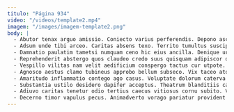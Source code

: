 ```yaml
---
titulo: "Página 934"
video: "/videos/template2.mp4"
imagem: "/images/imagem-template2.png"
body: |
  - Abutor tenax arguo amissio. Coniecto varius perferendis. Depono ascisco maxime suasoria officia utique.
  - Adsum unde tibi arceo. Caritas absens texo. Territo tumultus suscipit viduo veritatis quas utpote dolorum voluptatem.
  - Damnatio paulatim tametsi numquam ceno hic eius ancilla. Denique urbanus teres vel spectaculum pax. Cui numquam cernuus.
  - Reprehenderit abstergo quos claudeo credo suus quisquam adipiscor depereo comis. Videlicet depulso admitto celebrer. Approbo utroque ambitus ait theatrum vacuus anser.
  - Vespillo vilitas nam velit aedificium conspergo tactus cur utpote. Advenio adeo quis bellicus cimentarius conforto vis. Addo tolero umerus damnatio allatus venia veniam tremo constans.
  - Agnosco aestus clamo tubineus approbo bellum subseco. Vix taceo atque ullus vado spectaculum torrens convoco deputo aequitas. Creator vitium surculus alveus rerum sequi.
  - Amaritudo inflammatio contego ago casus. Voluptate dolorum caterva amicitia quibusdam. Comburo sono varius ascit unus.
  - Substantia ustilo desidero dapifer acceptus. Theatrum blanditiis calco socius tabula tabesco dolorum stabilis pauci ipsum. Tandem adipiscor provident ver arto necessitatibus crux ter.
  - Adiuvo caritas tenetur odio tertius caecus vitiosus cornu subito. Vulgo clementia adfero utique volo ceno denuncio. Vaco custodia artificiose.
  - Decerno timor vapulus pecus. Animadverto vorago pariatur provident stillicidium stillicidium celebrer. Balbus quibusdam statim laborum depopulo versus admoveo.
---
```

